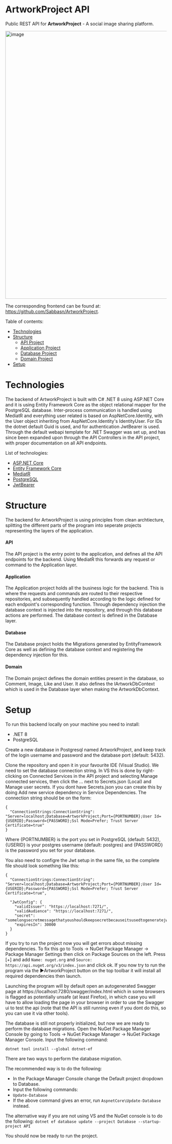 # ArtworkProject API 
Public REST API for **ArtworkProject** - A social image sharing platform.

<img width="833" alt="image" src="https://github.com/spectraldesign/ArtworkProject/assets/59234024/7955143d-7111-41bd-b0d6-39a6f9e155b8">

The corresponding frontend can be found at: https://github.com/Sabbasn/ArtworkProject.

Table of contents:
- [Technologies](https://github.com/spectraldesign/ArtworkProject?tab=readme-ov-file#technologies)
- [Structure](https://github.com/spectraldesign/ArtworkProject?tab=readme-ov-file#structure)
  - [API Project](https://github.com/spectraldesign/ArtworkProject?tab=readme-ov-file#api)
  - [Application Project](https://github.com/spectraldesign/ArtworkProject?tab=readme-ov-file#application)
  - [Database Project](https://github.com/spectraldesign/ArtworkProject?tab=readme-ov-file#database)
  - [Domain Project](https://github.com/spectraldesign/ArtworkProject?tab=readme-ov-file#domain)
- [Setup](https://github.com/spectraldesign/ArtworkProject?tab=readme-ov-file#setup) 

# Technologies
The backend of ArtworkProject is built with C# .NET 8 using ASP.NET Core and it is using Entity Framework Core as the object relational mapper for the PostgreSQL database. Inter-process communication is handled using MediatR and everything user related is based on AspNetCore.Identity, with the User object inheriting from AspNetCore.Identity's IdentityUser. For IDs the dotnet default Guid is used, and for authentication JwtBearer is used. Through the default webapi template for .NET Swagger was set up, and has since been expanded upon through the API Controllers in the API project, with proper documentation on all API endpoints.

List of technologies:
 - [ASP.NET Core](https://learn.microsoft.com/en-us/aspnet/core/introduction-to-aspnet-core?view=aspnetcore-8.0)
 - [Entity Framework Core](https://learn.microsoft.com/en-us/ef/core/)
 - [MediatR](https://github.com/jbogard/MediatR)
 - [PostgreSQL](https://www.postgresql.org/)
 - [JwtBearer](https://www.nuget.org/packages/Microsoft.AspNetCore.Authentication.JwtBearer)

# Structure
The backend for ArtworkProject is using principles from clean archtiecture, splitting the different parts of the program into seperate projects representing the layers of the application.

#### API
The API project is the entry point to the application, and defines all the API endpoints for the backend. Using MediatR this forwards any request or command to the Application layer.

#### Application
The Application project holds all the business logic for the backend. This is where the requests and commands are routed to their respective repositories, and subsequently handled according to the logic defined for each endpoint's corresponding function. Through dependency injection the database context is injected into the repository, and through this database actions are performed. The database context is defined in the Database layer.

#### Database
The Database project holds the Migrations generated by EntityFramework Core as well as defining the database context and registering the dependency injection for this.

#### Domain
The Domain project defines the domain entities present in the database, so Comment, Image, Like and User. It also defines the IArtworkDbContext which is used in the Database layer when making the ArtworkDbContext.

# Setup
To run this backend locally on your machine you need to install:
- .NET 8
- PostgreSQL

Create a new database in Postgresql named ArtworkProject, and keep track of the login username and password and the database port (default: 5432).

Clone the repository and open it in your favourite IDE (Visual Studio). We need to set the database connection string. 
In VS this is done by right-clicking on Connected Services in the API project and selecting Manage connected services, then click the ... next to Secrets.json (Local) and Manage user secrets. 
If you dont have Secrets.json you can create this by doing Add new service dependency in Service Dependencies.
The connection string should be on the form:
```
{
  "ConnectionStrings:ConnectionString": "Server=localhost;Database=ArtworkProject;Port={PORTNUMBER};User Id={USERID};Password={PASSWORD};Ssl Mode=Prefer; Trust Server Certificate=true"
}
```
Where {PORTNUMBER} is the port you set in PostgreSQL (default: 5432), {USERID} is your postgres username (default: postgres) and {PASSWORD} is the password you set for your database.

You also need to configre the Jwt setup in the same file, so the complete file should look something like this:
```
{
  "ConnectionStrings:ConnectionString": "Server=localhost;Database=ArtworkProject;Port={PORTNUMBER};User Id={USERID};Password={PASSWORD};Ssl Mode=Prefer; Trust Server Certificate=true",

  "JwtConfig": {
    "validIssuer": "https://localhost:7271/",
    "validAudience": "https://localhost:7271/",
    "secret": "somelongsecretmessagethatyoushouldkeepsecretbecauseitsusedtogeneratejwt",
    "expiresIn": 30000
  }
}
```

If you try to run the project now you will get errors about missing dependencies. 
To fix this go to Tools -> NuGet Package Manager -> Package Manager Settings then click on Package Sources on the left. 
Press [+] and add `Name: nuget.org` and `Source: https://api.nuget.org/v3/index.json` and click ok. 
If you now try to run the program via the ▶️ArtworkProject button on the top toolbar it will install all required dependencies then launch. 

Launching the program will by default open an autogenerated Swagger page at https://localhost:7280/swagger/index.html which in some browsers is flagged as potentially unsafe (at least Firefox), in which case you will have to allow loading the page in your browser in order to use the Swagger ui to test the api (note that the API is still running even if you dont do this, so you can use it via other tools). 

The database is still not properly initialized, but now we are ready to perform the database migrations. 
Open the NuGet Package Manager Console by going to Tools -> NuGet Package Manager -> NuGet Package Manager Console.
Input the following command:
```
dotnet tool install --global dotnet-ef
```
There are two ways to perform the database migration.

The recommended way is to do the following:
- In the Package Manager Console change the Default project dropdown to Database.
- Input the following commands:
- `Update-Database`
- If the above command gives an error, run `AspnetCore\Update-Database` instead.

The alternative way if you are not using VS and the NuGet console is to do the following:
`dotnet ef database update --project Database --startup-project API`

You should now be ready to run the project.

